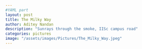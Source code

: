 ```yaml
---
#YAML part
layout: post
title: The Milky Way
author: Aditey Nandan 
description: "Sunrays through the smoke, IISc campus road"
categories: pictures
image: "/assets/images/Pictures/The_Milky_Way.jpeg"
---
```

